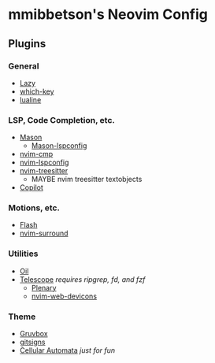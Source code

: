 # mmibbetson's Neovim Config

## Plugins

### General

- [Lazy](https://github.com/folke/lazy.nvim)
- [which-key](https://github.com/folke/which-key.nvim)
- [lualine](https://github.com/nvim-lualine/lualine.nvim)

### LSP, Code Completion, etc.

- [Mason](https://github.com/williamboman/mason.nvim)
  - [Mason-lspconfig](https://github.com/williamboman/mason-lspconfig.nvim)
- [nvim-cmp](https://github.com/hrsh7th/nvim-cmp)
- [nvim-lspconfig](https://github.com/neovim/nvim-lspconfig)
- [nvim-treesitter](https://github.com/nvim-treesitter/nvim-treesitter)
  - MAYBE nvim treesitter textobjects
- [Copilot](https://github.com/github/copilot.vim)

### Motions, etc.

- [Flash](https://github.com/folke/flash.nvim)
- [nvim-surround](https://github.com/kylechui/nvim-surround?tab=readme-ov-file)

### Utilities

 - [Oil](https://github.com/stevearc/oil.nvim)
 - [Telescope](https://github.com/nvim-telescope/telescope.nvim) *requires ripgrep, fd, and fzf*
   - [Plenary](https://github.com/nvim-lua/plenary.nvim)
   - [nvim-web-devicons](https://github.com/nvim-tree/nvim-web-devicons)

### Theme

- [Gruvbox]()
- [gitsigns](https://github.com/lewis6991/gitsigns.nvim)
- [Cellular Automata](https://github.com/eandrju/cellular-automaton.nvim) *just for fun*

